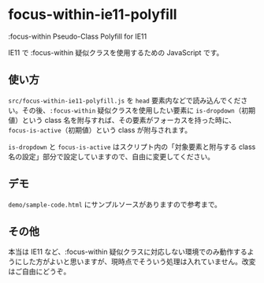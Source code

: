 # focus-within-ie11-polyfill

:focus-within Pseudo-Class Polyfill for IE11

IE11 で :focus-within 疑似クラスを使用するための JavaScript です。

## 使い方

`src/focus-within-ie11-polyfill.js` を `head` 要素内などで読み込んでください。その後、`:focus-within` 疑似クラスを使用したい要素に `is-dropdown`（初期値）という class 名を附与すれば、その要素がフォーカスを持った時に、`focus-is-active`（初期値）という class が附与されます。

`is-dropdown` と `focus-is-active` はスクリプト内の「対象要素と附与する class 名の設定」部分で設定していますので、自由に変更してください。

## デモ

`demo/sample-code.html` にサンプルソースがありますので参考まで。

## その他

本当は IE11 など、:focus-within 疑似クラスに対応しない環境でのみ動作するようにした方がよいと思いますが、現時点でそういう処理は入れていません。改変はご自由にどうぞ。
